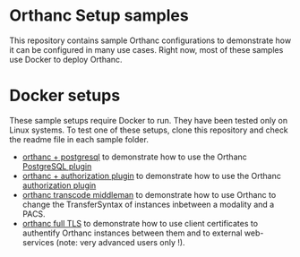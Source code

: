 # Orthanc Setup samples

This repository contains sample Orthanc configurations to demonstrate how it can be configured in many use cases.  Right now, most of these samples use Docker to deploy Orthanc.

# Docker setups

These sample setups require Docker to run.  They have been tested only on Linux systems.  To test one of these setups, clone this repository and check the readme file in each sample folder.

- [orthanc + postgresql](docker/orthanc+postgresql/README.md) to demonstrate how to use the Orthanc [PostgreSQL plugin](http://book.orthanc-server.com/plugins/postgresql.html)
- [orthanc + authorization plugin](docker/orthanc+authorization-plugin/README.md) to demonstrate how to use the Orthanc [authorization plugin](http://book.orthanc-server.com/plugins/authorization.html)
- [orthanc transcode middleman](docker/orthanc-transcode-middleman/README.md) to demonstrate how to use Orthanc to change the TransferSyntax of instances inbetween a modality and a PACS.
- [orthanc full TLS](docker/orthanc-full-tls/README.md) to demonstrate how to use client certificates to authentify Orthanc instances between them and to external web-services (note: very advanced users only !).